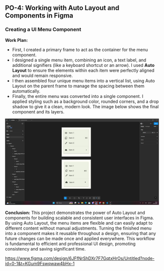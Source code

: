 ## PO-4: Working with Auto Layout and Components in Figma
### Creating a UI Menu Component

**Work Plan:**
- First, I created a primary frame to act as the container for the menu component.
- I designed a single menu item, combining an icon, a text label, and additional signifiers (like a keyboard shortcut or an arrow). I used **Auto Layout** to ensure the elements within each item were perfectly aligned and would remain responsive.
- I then assembled four unique menu items into a vertical list, using Auto Layout on the parent frame to manage the spacing between them automatically.
- Finally, the entire menu was converted into a single component. I applied styling such as a background color, rounded corners, and a drop shadow to give it a clean, modern look. The image below shows the final component and its layers.

![](./img/1.jpg)

**Conclusion:**
This project demonstrates the power of Auto Layout and components for building scalable and consistent user interfaces in Figma. By using Auto Layout, the menu items are flexible and can easily adapt to different content without manual adjustments. Turning the finished menu into a component makes it reusable throughout a design, ensuring that any future changes can be made once and applied everywhere. This workflow is fundamental to efficient and professional UI design, promoting consistency and saving significant time.

https://www.figma.com/design/6JFfNrShDXr7F7GqtxHrOs/Untitled?node-id=0-1&t=KGum9Fswqwaw4bHx-1